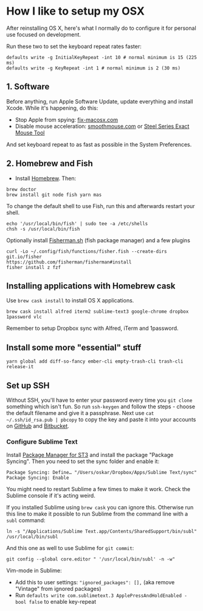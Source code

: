 # How I like to setup my OSX

After reinstalling OS X, here's what I normally do to configure it for personal use focused on development.

Run these two to set the keyboard repeat rates faster:
```
defaults write -g InitialKeyRepeat -int 10 # normal minimum is 15 (225 ms)
defaults write -g KeyRepeat -int 1 # normal minimum is 2 (30 ms)
```

## 1. Software

Before anything, run Apple Software Update, update everything and install Xcode. While it's happening, do this:

- Stop Apple from spying: [fix-macosx.com](https://fix-macosx.com/)
- Disable mouse acceleration: [smoothmouse.com](http://smoothmouse.com) or [Steel Series Exact Mouse Tool](http://downloads.steelseriescdn.com/drivers/tools/steelseries-exactmouse-tool.dmg)

And set keyboard repeat to as fast as possible in the System Preferences.

## 2. Homebrew and Fish

- Install [Homebrew](http://mxcl.github.com/homebrew/). Then:

```
brew doctor
brew install git node fish yarn mas
```

To change the default shell to use Fish, run this and afterwards restart your shell.

```
echo '/usr/local/bin/fish' | sudo tee -a /etc/shells
chsh -s /usr/local/bin/fish
```

Optionally install [Fisherman.sh](https://github.com/fisherman/fisherman#install) (fish package manager) and a few plugins

```
curl -Lo ~/.config/fish/functions/fisher.fish --create-dirs git.io/fisher
https://github.com/fisherman/fisherman#install
fisher install z fzf
```

## Installing applications with Homebrew cask

Use `brew cask install` to install OS X applications.

`brew cask install alfred iterm2 sublime-text3 google-chrome dropbox 1password vlc`

Remember to setup Dropbox sync with Alfred, iTerm and 1password.

## Install some more "essential" stuff

```
yarn global add diff-so-fancy ember-cli empty-trash-cli trash-cli release-it
```

## Set up SSH

Without SSH, you'll have to enter your password every time you `git clone` something which isn't fun. So run `ssh-keygen` and follow the steps - choose the default filename and give it a passphrase. Next use `cat ~/.ssh/id_rsa.pub | pbcopy` to copy the key and paste it into your accounts on [GitHub](https://github.com/settings/ssh) and [Bitbucket](https://bitbucket.org/account/user/oskarrough/ssh-keys/).

### Configure Sublime Text

Install [Package Manager for ST3](https://sublime.wbond.net/installation#st3) and install the package "Package Syncing". Then you need to set the sync folder and enable it:

```
Package Syncing: Define… "/Users/oskar/Dropbox/Apps/Sublime Text/sync"
Package Syncing: Enable
```

You might need to restart Sublime a few times to make it work. Check the Sublime console if it's acting weird.

If you installed Sublime using `brew cask` you can ignore this. Otherwise run this line to make it possible to run Sublime from the command line with a `subl` command:

```
ln -s "/Applications/Sublime Text.app/Contents/SharedSupport/bin/subl" /usr/local/bin/subl
```

And this one as well to use Sublime for `git commit`:

```
git config --global core.editor " '/usr/local/bin/subl' -n -w"
```

Vim-mode in Sublime:

- Add this to user settings: `"ignored_packages": [],` (aka remove "Vintage" from ignored packages)
- Run `defaults write com.sublimetext.3 ApplePressAndHoldEnabled -bool false` to enable key-repeat
